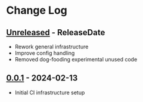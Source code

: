 # Change Log

<!-- next-header -->
## [Unreleased] - ReleaseDate

- Rework general infrastructure
- Improve config handling
- Removed dog-fooding experimental unused code

## [0.0.1] - 2024-02-13

- Initial CI infrastructure setup

<!-- next-url -->
[Unreleased]: https://github.com/jieyouxu/CDLint/compare/v0.0.1...HEAD
[0.0.1]: https://github.com/jieyouxu/CDLint/compare/v0.0.1...v0.0.1
